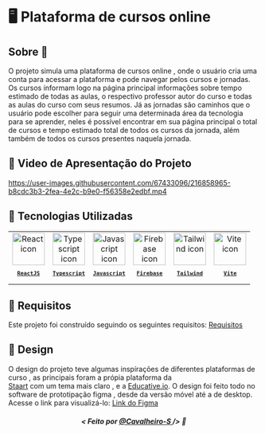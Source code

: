 # 🖥️ Plataforma de cursos online

## Sobre :memo:
O projeto simula uma plataforma de cursos online , onde o usuário cria uma conta para acessar a plataforma e pode navegar pelos cursos e jornadas. Os cursos informam logo na página principal informações sobre tempo estimado de todas as aulas, o respectivo professor autor do curso e todas as aulas do curso com seus resumos. Já as jornadas são caminhos que o usuário pode escolher para seguir uma determinada área da tecnologia para se aprender, neles é possível encontrar em sua página principal o total de cursos e tempo estimado total de todos os cursos da jornada, além também de todos os cursos presentes naquela jornada.

## 🎥 Video de Apresentação do Projeto
https://user-images.githubusercontent.com/67433096/216858965-b8cdc3b3-2fea-4e2c-b9e0-f56358e2edbf.mp4


## 🚀 Tecnologias Utilizadas

<table>
  <tr>
  <td align="center">
      <a href="https://pt-br.reactjs.org/">
        <img src="https://skillicons.dev/icons?i=react" width="65px" alt="React icon"/><br>
        <sub>
          <b>
            <pre>ReactJS</pre>
          </b>
        </sub>
      </a>
    </td>
    <td align="center">
      <a href="https://www.typescriptlang.org/">
        <img src="https://skillicons.dev/icons?i=ts" width="65px" alt="Typescript icon"/><br>
        <sub>
          <b>
            <pre>Typescript</pre>
          </b>
        </sub>
      </a>
    </td>
    <td align="center">
      <a href="https://developer.mozilla.org/en-US/docs/Web/JavaScript/">
        <img src="https://skillicons.dev/icons?i=js" width="65px" alt="Javascript icon"/><br>
        <sub>
          <b>
            <pre>Javascript</pre>
          </b>
        </sub>
      </a>
    </td>
    <td align="center">
    <a href="https://firebase.google.com/">
        <img src="https://skillicons.dev/icons?i=firebase" width="65px" alt="Firebase icon"/><br>
        <sub>
          <b>
            <pre>Firebase</pre>
          </b>
        </sub>
      </a>
    </td>
    <td align="center">
    <a href="https://tailwindcss.com/">
        <img src="https://skillicons.dev/icons?i=tailwind" width="65px" alt="Tailwind icon"/><br>
        <sub>
          <b>
            <pre>Tailwind</pre>
          </b>
        </sub>
      </a>
    </td>
    <td align="center">
    <a href="https://vitejs.dev/">
        <img src="https://skillicons.dev/icons?i=vite" width="65px" alt="Vite icon"/><br>
        <sub>
          <b>
            <pre>Vite</pre>
          </b>
        </sub>
      </a>
    </td>
    </tr>
</table>

## 📝 Requisitos
Este projeto foi construído seguindo os seguintes requisitos:
<a href="https://pricey-tarsal-1ab.notion.site/Projeto-Front-end-3f05e78b71bd49edbbed18d2d444e3d0">Requisitos<a/>

## 🎨 Design 
O design do projeto teve algumas inspírações de diferentes plataformas de curso , as principais foram a própia plataforma da <br/>
<a href="https://app.staart.com/">Staart</a> com um tema mais claro , e a <a href="https://www.educative.io/">Educative.io<a/>.
O design foi feito todo no software de prototipação  figma , desde da versão móvel até a de desktop. Acesse o link para visualizá-lo: 
<a href="https://www.figma.com/file/SB7ePwZDs75YnDM2CZhJ7r/Projeto-staart?node-id=3%3A5&t=gnkfyUjtlTlRM2Jp-1">Link do Figma<a/>

##### <p align="center"> <strong> < Feito por <a href="https://github.com/Cavalheiro-S"> @Cavalheiro-S  </a> /> </strong>  :wave:
